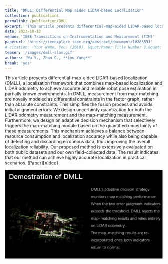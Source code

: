 ```yaml
---
title: "DMLL: Differential Map aided LiDAR-based Localization"
collection: publications
permalink: /publication/DMLL
excerpt: 'This article presents differential-map-aided LiDAR-based localization (DMLL), a localization framework that combines map-based localization and LiDAR odometry to achieve accurate and reliable robot pose estimation in partially known environments. \[[Video](https://youtu.be/HsY04_7ulgg)\]'
date: 2023-10-13
venue: 'IEEE Transactions on Instrumentation and Measurement (TIM)' 
paperurl: 'https://ieeexplore.ieee.org/abstract/document/10285531'
# citation: 'Your Name, You. (2010). &quot;Paper Title Number 2.&quot; <i>Journal 1</i>. 1(2).'
teaser: '/images/dmll-slam.gif'
authors: 'Wu Y., Zhao C., **Lyu Yang**'
break: 'yes'
---
```

This article presents differential-map-aided LiDAR-based localization (DMLL), a localization framework that combines map-based localization and LiDAR odometry to achieve accurate and reliable robot pose estimation in partially known environments. In DMLL, measurement from map-matching are novelly modeled as differential constraints in the factor graph, rather than absolute constraints. This simplifies the fusion process and avoids initial alignment errors. We design uncertainty quantization for both the LiDAR odometry measurement and the map-matching measurement. Furthermore, we design an adaptive decision mechanism that selectively triggers the map-matching module based on the quantified uncertainty of these measurements. This mechanism achieves a balance between resource consumption and localization accuracy while also being capable of detecting and discarding erroneous data, thus improving the overall localization reliability. Our proposed method is extensively evaluated on both public datasets and our own field-collected data. The result indicates that our method can achieve highly accurate localization in practical scenarios.
\[[Paper](https://ieeexplore.ieee.org/stamp/stamp.jsp?tp=&arnumber=10439642)\]\[[Video](https://youtu.be/HsY04_7ulgg)\]

<img style="float: center;" src="/images/dmll-slam.gif">
